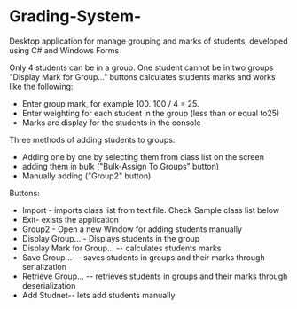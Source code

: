 # Grading-System-
Desktop application for manage grouping and marks of students, developed using C# and Windows Forms 

Only 4 students can be in a group. One student cannot be in two groups
"Display Mark for Group..." buttons calculates students marks and works like the following:
* Enter group mark, for example 100. 100 / 4 = 25. 
* Enter weighting for each student in the group (less than or equal to25)
* Marks are display for the students in the console


Three methods of adding students to groups:
* Adding one by one by selecting them from class list on the screen
* adding them in bulk ("Bulk-Assign To Groups" button)
* Manually adding ("Group2" button)

Buttons:
* Import - imports class list from text file. Check Sample class list below
* Exit- exists the application
* Group2 - Open a new Window for adding students manually
* Display Group... - Displays students in the group
* Display Mark for Group... -- calculates students marks
* Save Group... -- saves students in groups and their marks through serialization
* Retrieve Group... -- retrieves students in groups and their marks through deserialization
* Add Studnet-- lets add students manually


